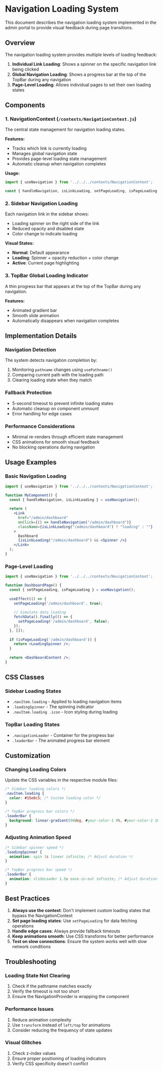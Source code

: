 # Navigation Loading System

This document describes the navigation loading system implemented in the admin portal to provide visual feedback during page transitions.

## Overview

The navigation loading system provides multiple levels of loading feedback:

1. **Individual Link Loading**: Shows a spinner on the specific navigation link being clicked
2. **Global Navigation Loading**: Shows a progress bar at the top of the TopBar during any navigation
3. **Page-Level Loading**: Allows individual pages to set their own loading states

## Components

### 1. NavigationContext (`/contexts/NavigationContext.js`)

The central state management for navigation loading states.

**Features:**
- Tracks which link is currently loading
- Manages global navigation state
- Provides page-level loading state management
- Automatic cleanup when navigation completes

**Usage:**
```jsx
import { useNavigation } from '../../../contexts/NavigationContext';

const { handleNavigation, isLinkLoading, setPageLoading, isPageLoading } = useNavigation();
```

### 2. Sidebar Navigation Loading

Each navigation link in the sidebar shows:
- Loading spinner on the right side of the link
- Reduced opacity and disabled state
- Color change to indicate loading

**Visual States:**
- **Normal**: Default appearance
- **Loading**: Spinner + opacity reduction + color change
- **Active**: Current page highlighting

### 3. TopBar Global Loading Indicator

A thin progress bar that appears at the top of the TopBar during any navigation.

**Features:**
- Animated gradient bar
- Smooth slide animation
- Automatically disappears when navigation completes

## Implementation Details

### Navigation Detection

The system detects navigation completion by:
1. Monitoring `pathname` changes using `usePathname()`
2. Comparing current path with the loading path
3. Clearing loading state when they match

### Fallback Protection

- 5-second timeout to prevent infinite loading states
- Automatic cleanup on component unmount
- Error handling for edge cases

### Performance Considerations

- Minimal re-renders through efficient state management
- CSS animations for smooth visual feedback
- No blocking operations during navigation

## Usage Examples

### Basic Navigation Loading

```jsx
import { useNavigation } from '../../../contexts/NavigationContext';

function MyComponent() {
  const { handleNavigation, isLinkLoading } = useNavigation();
  
  return (
    <Link 
      href="/admin/dashboard"
      onClick={() => handleNavigation("/admin/dashboard")}
      className={isLinkLoading("/admin/dashboard") ? "loading" : ""}
    >
      Dashboard
      {isLinkLoading("/admin/dashboard") && <Spinner />}
    </Link>
  );
}
```

### Page-Level Loading

```jsx
import { useNavigation } from '../../../contexts/NavigationContext';

function DashboardPage() {
  const { setPageLoading, isPageLoading } = useNavigation();
  
  useEffect(() => {
    setPageLoading('/admin/dashboard', true);
    
    // Simulate data loading
    fetchData().finally(() => {
      setPageLoading('/admin/dashboard', false);
    });
  }, []);
  
  if (isPageLoading('/admin/dashboard')) {
    return <LoadingSpinner />;
  }
  
  return <DashboardContent />;
}
```

## CSS Classes

### Sidebar Loading States

- `.navItem.loading` - Applied to loading navigation items
- `.loadingSpinner` - The spinning indicator
- `.navItem.loading .icon` - Icon styling during loading

### TopBar Loading States

- `.navigationLoader` - Container for the progress bar
- `.loaderBar` - The animated progress bar element

## Customization

### Changing Loading Colors

Update the CSS variables in the respective module files:

```css
/* Sidebar loading colors */
.navItem.loading {
  color: #15e8c5; /* Custom loading color */
}

/* TopBar progress bar colors */
.loaderBar {
  background: linear-gradient(90deg, #your-color-1 0%, #your-color-2 100%);
}
```

### Adjusting Animation Speed

```css
/* Sidebar spinner speed */
.loadingSpinner {
  animation: spin 1s linear infinite; /* Adjust duration */
}

/* TopBar progress bar speed */
.loaderBar {
  animation: slideLoader 1.5s ease-in-out infinite; /* Adjust duration */
}
```

## Best Practices

1. **Always use the context**: Don't implement custom loading states that bypass the NavigationContext
2. **Set page loading states**: Use `setPageLoading` for data fetching operations
3. **Handle edge cases**: Always provide fallback timeouts
4. **Keep animations smooth**: Use CSS transforms for better performance
5. **Test on slow connections**: Ensure the system works well with slow network conditions

## Troubleshooting

### Loading State Not Clearing

1. Check if the pathname matches exactly
2. Verify the timeout is not too short
3. Ensure the NavigationProvider is wrapping the component

### Performance Issues

1. Reduce animation complexity
2. Use `transform` instead of `left/top` for animations
3. Consider reducing the frequency of state updates

### Visual Glitches

1. Check z-index values
2. Ensure proper positioning of loading indicators
3. Verify CSS specificity doesn't conflict
